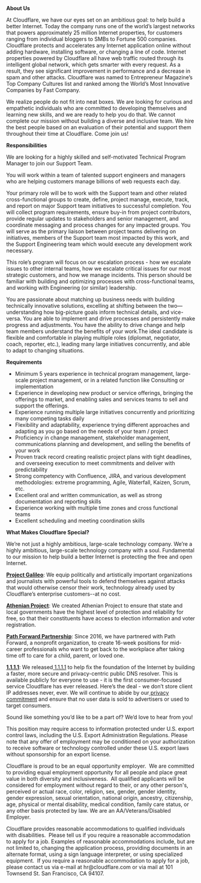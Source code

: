 <div class="content-intro">
	<div><strong>About Us</strong></div>
	<div>
		<p><span style="font-weight: 400;">At Cloudflare, we have our eyes set on an ambitious goal: to help build a better Internet. Today the company runs one of the world’s largest networks that powers approximately 25 million Internet properties, for customers ranging from individual bloggers to SMBs to Fortune 500 companies. Cloudflare protects and accelerates any Internet application online without adding hardware, installing software, or changing a line of code. Internet properties powered by Cloudflare all have web traffic routed through its intelligent global network, which gets smarter with every request. As a result, they see significant improvement in performance and a decrease in spam and other attacks. Cloudflare was named to Entrepreneur Magazine’s Top Company Cultures list and ranked among the World’s Most Innovative Companies by Fast Company.</span><span style="font-weight: 400;">&nbsp;</span></p>
		<p><span style="font-weight: 400;">We realize people do not fit into neat boxes. We are looking for curious and empathetic individuals who are committed to developing themselves and learning new skills, and we are ready to help you do that. We cannot complete our mission without building a diverse and inclusive team. We hire the best people based on an evaluation of their potential and support them throughout their time at Cloudflare. Come join us!&nbsp;</span></p>
	</div>
</div>
<p><strong>Responsibilities</strong></p>
<p>We are looking for a highly skilled and self-motivated Technical Program Manager to join our Support Team.&nbsp;</p>
<p>You will work within a team of talented support engineers and managers who are helping customers manage billions of web requests each day.&nbsp;</p>
<p>Your primary role will be to work with the Support team and other related cross-functional groups to create, define, project manage, execute, track, and report on major Support team initiatives to successful completion. You will collect program requirements, ensure buy-in from project contributors, provide regular updates to stakeholders and senior management, and coordinate messaging and process changes for any impacted groups. You will serve as the primary liaison between project teams delivering on initiatives, members of the Support team most impacted by this work, and the Support Engineering team which would execute any development work necessary.</p>
<p>This role’s program will focus on our escalation process - how we escalate issues to other internal teams, how we escalate critical issues for our most strategic customers, and how we manage incidents. This person should be familiar with building and optimizing processes with cross-functional teams, and working with Engineering (or similar) leadership.</p>
<p>You are passionate about matching up business needs with building technically innovative solutions, excelling at shifting between the two—understanding how big-picture goals inform technical details, and vice-versa. You are able to implement and drive processes and persistently make progress and adjustments. You have the ability to drive change and help team members understand the benefits of your work.The ideal candidate is flexible and comfortable in playing multiple roles (diplomat, negotiator, coach, reporter, etc.), leading many large initiatives concurrently, and able to adapt to changing situations.&nbsp;</p>
<p><strong>Requirements</strong></p>
<ul>
	<li>Minimum 5 years experience in technical program management, large-scale project management, or in a related function like Consulting or implementation</li>
	<li>Experience in developing new product or service offerings, bringing the offerings to market, and enabling sales and services teams to sell and support the offerings.&nbsp;</li>
	<li>Experience running multiple large initiatives concurrently and prioritizing many competing tasks daily</li>
	<li>Flexibility and adaptability, experience trying different approaches and adapting as you go based on the needs of your team / project</li>
	<li>Proficiency in change management, stakeholder management, communications planning and development, and selling the benefits of your work</li>
	<li>Proven track record creating realistic project plans with tight deadlines, and overseeing execution to meet commitments and deliver with predictability</li>
	<li>Strong competency with Confluence, JIRA, and various development methodologies: extreme programming, Agile, Waterfall, Kaizen, Scrum, etc.&nbsp;&nbsp;</li>
	<li>Excellent oral and written communication, as well as strong documentation and reporting skills</li>
	<li>Experience working with multiple time zones and cross functional teams&nbsp;</li>
	<li>Excellent scheduling and meeting coordination skills</li>
</ul>
<div class="content-conclusion">
	<p><strong>What Makes Cloudflare Special?</strong></p>
	<p><span style="font-weight: 400;">We’re not just a highly ambitious, large-scale technology company. We’re a highly ambitious, large-scale technology company with a soul. Fundamental to our mission to help build a better Internet is protecting the free and open Internet.</span></p>
	<p><a href="https://blog.cloudflare.com/protecting-free-expression-online/"><strong>Project Galileo</strong></a><span style="font-weight: 400;">: We equip politically and artistically important organizations and journalists with powerful tools to defend themselves against attacks that would otherwise censor their work, technology already used by Cloudflare’s enterprise customers--at no cost.</span></p>
	<p><strong><a href="https://www.cloudflare.com/athenian/">Athenian Project</a></strong><span style="font-weight: 400;">: We created Athenian Project to ensure that state and local governments have the highest level of protection and reliability for free, so that their constituents have access to election information and voter registration.</span></p>
	<p><a href="https://blog.cloudflare.com/tag/path-forward/"><strong>Path Forward Partnership</strong></a><span style="font-weight: 400;">: Since 2016, we have partnered with Path Forward, a nonprofit organization, to create 16-week positions for mid-career professionals who want to get back to the workplace after taking time off to care for a child, parent, or loved one.</span></p>
	<p><a href="https://1.1.1.1/"><strong>1.1.1.1</strong></a><span style="font-weight: 400;">: We released</span><a href="https://1.1.1.1/"> <span style="font-weight: 400;">1.1.1.1</span></a><span style="font-weight: 400;"> to help fix the foundation of the Internet by building a faster, more secure and privacy-centric public DNS resolver. This is available publicly for everyone to use - it is the first consumer-focused service Cloudflare has ever released. Here’s the deal - we don’t store client IP addresses never, ever. We will continue to abide by our</span><a href="https://developers.cloudflare.com/1.1.1.1/privacy/public-dns-resolver"> privacy commitment</a><span style="font-weight: 400;"> and ensure that no user data is sold to advertisers or used to target consumers.</span></p>
	<p><span style="font-weight: 400;">Sound like something you’d like to be a part of? We’d love to hear from you!</span></p>
	<p><span style="font-weight: 400;">This position may require access to information protected under U.S. export control laws, including the U.S. Export Administration Regulations. Please note that any offer of employment may be conditioned on your authorization to receive software or technology controlled under these U.S. export laws without sponsorship for an export license.</span></p>
	<p><span style="font-weight: 400;">Cloudflare is proud to be an equal opportunity employer. &nbsp;We are committed to providing equal employment opportunity for all people and place great value in both diversity and inclusiveness. &nbsp;All qualified applicants will be considered for employment without regard to their, or any other person's, perceived or actual</span> <span style="font-weight: 400;">race, color, religion, sex, gender, gender identity, gender expression, sexual orientation, national origin, ancestry, citizenship, age, physical or mental disability, medical condition, family care status, or any other basis protected by law. </span><span style="font-weight: 400;">We are an AA/Veterans/Disabled Employer.</span></p>
	<p><span style="font-weight: 400;">Cloudflare provides reasonable accommodations to qualified individuals with disabilities. &nbsp;Please tell us if you require a reasonable accommodation to apply for a job. Examples of reasonable accommodations include, but are not limited to, changing the application process, providing documents in an alternate format, using a sign language interpreter, or using specialized equipment. &nbsp;If you require a reasonable accommodation to apply for a job, please contact us via e-mail at </span><span style="font-weight: 400;">hr@cloudflare.com</span><span style="font-weight: 400;"> or via mail at 101 Townsend St. San Francisco, CA 94107.</span></p>
</div>